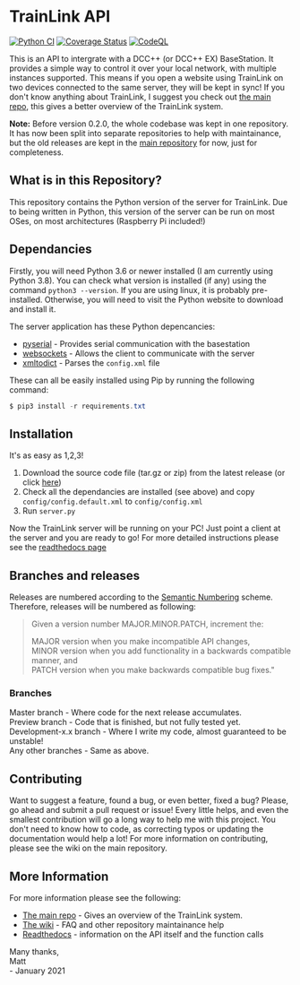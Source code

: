 # TrainLink API
[![Python CI](https://github.com/trainlink-org/python-server/actions/workflows/python-test.yml/badge.svg?branch=main)](https://github.com/trainlink-org/python-server/actions/workflows/python-test.yml)
[![Coverage Status](https://coveralls.io/repos/github/trainlink-org/python-server/badge.svg?branch=main)](https://coveralls.io/github/trainlink-org/python-server?branch=main)
[![CodeQL](https://github.com/trainlink-org/python-server/actions/workflows/codeql-analysis.yml/badge.svg)](https://github.com/trainlink-org/python-server/actions/workflows/codeql-analysis.yml)

This is an API to intergrate with a DCC++ (or DCC++ EX) BaseStation. It provides a simple way to control it over your local network, with multiple instances supported. This means if you open a website using TrainLink on two devices connected to the same server, they will be kept in sync! If you don't know anything about TrainLink, I suggest you check out [the main repo](https://github.com/trainlink-org/trainlink-api), this gives a better overview of the TrainLink system.

**Note:** Before version 0.2.0, the whole codebase was kept in one repository. It has now been split into separate repositories to help with maintainance, but the old releases are kept in the [main repository](https://github.com/trainlink-org/trainlink-api) for now, just for completeness.

## What is in this Repository?
This repository contains the Python version of the server for TrainLink. Due to being written in Python, this version of the server can be run on most OSes, on most architectures (Raspberry Pi included!)

## Dependancies
Firstly, you will need Python 3.6 or newer installed (I am currently using Python 3.8). You can check what version is installed (if any) using the command `python3 --version`. If you are using linux, it is probably pre-installed. Otherwise, you will need to visit the Python website to download and install it.

The server application has these Python depencancies:

* [pyserial](https://github.com/pyserial/pyserial) - Provides serial communication with the basestation
* [websockets](https://github.com/aaugustin/websockets) - Allows the client to communicate with the server
* [xmltodict](https://github.com/martinblech/xmltodict) - Parses the `config.xml` file

These can all be easily installed using Pip by running the following command:
```powershell
$ pip3 install -r requirements.txt
```

## Installation
It's as easy as 1,2,3!

1. Download the source code file (tar.gz or zip) from the latest release (or click [here](https://github.com/trainlink-org/python-server/releases/latest))
1. Check all the dependancies are installed (see above) and copy `config/config.default.xml` to `config/config.xml`
1. Run `server.py`

Now the TrainLink server will be running on your PC! Just point a client at the server and you are ready to go! For more detailed instructions please see the [readthedocs page](https://trainlink-api.readthedocs.io/en/stable/getting-started.html)

## Branches and releases
Releases are numbered according to the [Semantic Numbering](https://semver.org/) scheme. Therefore, releases will be numbered as following:

>Given a version number MAJOR.MINOR.PATCH, increment the:
>
>MAJOR version when you make incompatible API changes,  
MINOR version when you add functionality in a backwards compatible manner, and  
PATCH version when you make backwards compatible bug fixes."

### Branches
Master branch - Where code for the next release accumulates.  
Preview branch - Code that is finished, but not fully tested yet.  
Development-x.x branch - Where I write my code, almost guaranteed to be unstable!  
Any other branches - Same as above.

## Contributing
Want to suggest a feature, found a bug, or even better, fixed a bug? Please, go ahead and submit a pull request or issue! Every little helps, and even the smallest contribution will go a long way to help me with this project. You don't need to know how to code, as correcting typos or updating the documentation would help a lot! For more information on contributing, please see the wiki on the main repository.

## More Information
For more information please see the following:
* [The main repo](https://github.com/trainlink-org/trainlink-api) - Gives an overview of the TrainLink system.
* [The wiki](https://github.com/trainlink-org/trainlink-api/wiki) - FAQ and other repository maintainance help
* [Readthedocs](https://trainlink-api.readthedocs.io) - information on the API itself and the function calls

Many thanks,  
Matt  
\- January 2021
